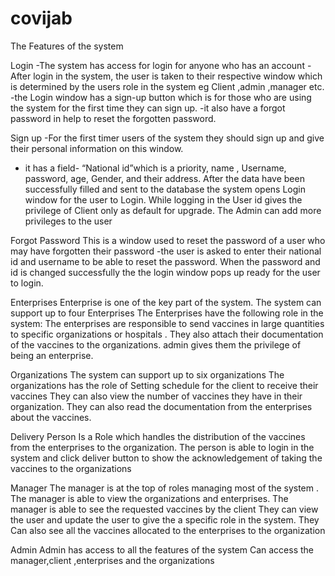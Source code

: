 # covijab
The Features of the system 

Login
-The system has access for login for anyone who has an account
-After login in the system, the user is taken to their respective window which is determined by the users role in the system eg Client ,admin ,manager etc.
-the Login window has a sign-up button which is for those who are using the system for the first time they can sign up.
-it also have a forgot password  in help to reset the forgotten password.


Sign up
-For the first timer users of the system they should  sign up and give their personal information on this window.
- it has a field- “National id”which is a priority, name , Username, password, age, Gender, and their address.
After the data have been successfully filled and sent to the database the system opens Login window for the user to Login.
While logging in the User id gives the privilege of Client only as default for upgrade. The Admin can add more privileges to the user



Forgot Password
This is a window used to reset the password of a user who may have forgotten their password 
-the user is asked to enter their national id and username to be able to reset the password.
When the password and id is changed successfully the the login window pops up ready for the user to login.



Enterprises
Enterprise is one of the key part of the system.
The system can support up to four Enterprises
The Enterprises have the following role in the system:
The enterprises are responsible to send vaccines in large quantities  to specific organizations or hospitals .
They also attach their documentation of the vaccines to the organizations.
admin gives them the privilege of being an enterprise.




Organizations
The system can support up to six organizations
The organizations has the role of Setting schedule for the client to receive their vaccines
They can also view the number of vaccines they have  in their organization.
They can also  read the documentation from the enterprises about the vaccines.


Delivery Person
Is a Role which handles the distribution of the vaccines from the enterprises to the organization.
The person is able to login in the system and click deliver button to show the acknowledgement of taking the vaccines to the organizations 



Manager 
The manager is at the top of roles managing most of the system .
The manager is able to view the organizations and enterprises.
The manager is able to see the requested vaccines by the client
They can view the user and update the user to give the a specific role in the system.
They Can also see all the vaccines allocated to the enterprises to the organization



Admin
Admin has access to all the features of the system
Can access the manager,client ,enterprises and the organizations






